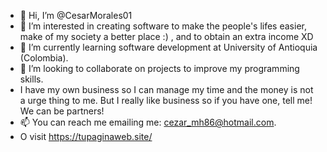 - 👋 Hi, I’m @CesarMorales01
- 👀 I’m interested in creating software to make the people's lifes easier, make of my society a better place :) , and to obtain an extra income XD
- 🌱 I’m currently learning software development at University of Antioquia (Colombia).
- 💞️ I’m looking to collaborate on projects to improve my programming skills.
- I have my own business so I can manage my time and the money is not a urge thing to me. But I really like business so if you have one, tell me! We can be partners!
- 📫 You can reach me emailing me: cezar_mh86@hotmail.com.
- O visit https://tupaginaweb.site/

